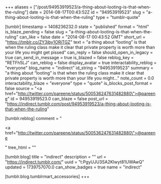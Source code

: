 +++
aliases = ["/post/94953919523/a-thing-about-looting-is-that-when-the-ruling"]
date = 2014-08-17T00:43:52Z
id = "94953919523"
slug = "a-thing-about-looting-is-that-when-the-ruling"
type = "tumblr-quote"

[tumblr]
timestamp = 1408236232.0
state = "published"
format = "html"
is_blaze_pending = false
slug = "a-thing-about-looting-is-that-when-the-ruling"
can_like = false
date = "2014-08-17 00:43:52 GMT"
short_url = "https://tmblr.co/ZY3jby1ORiTGZ"
text = "a thing about &ldquo;looting&rdquo; is that when the ruling class make it clear that private property is worth more than your life you might get pissed"
can_reply = false
should_open_in_legacy = true
can_send_in_message = true
is_blazed = false
reblog_key = "RETFh5LJ"
can_reblog = false
display_avatar = true
interactability_reblog = "everyone"
blog_name = "indirect"
id_string = "94953919523"
summary = "a thing about “looting” is that when the ruling class make it clear that private property is worth more than your life you might..."
note_count = 0.0
interactability_blaze = "everyone"
type = "quote"
is_blocks_post_format = false
source = "<a href=\"http://twitter.com/pareene/status/500536247631482880\">@pareene</a>"
id = 94953919523.0
can_blaze = false
post_url = "https://indirect.tumblr.com/post/94953919523/a-thing-about-looting-is-that-when-the-ruling"

[tumblr.reblog]
comment = "<p><a href=\"http://twitter.com/pareene/status/500536247631482880\">@pareene</a></p>"
tree_html = ""

[tumblr.blog]
title = "indirect"
description = ""
url = "https://indirect.tumblr.com/"
uuid = "t:PgyUJU3SA2Klwyt81UWAwQ"
updated = 1739757070.0
can_show_badges = true
name = "indirect"

[tumblr.blog.tumblrmart_accessories]
+++
